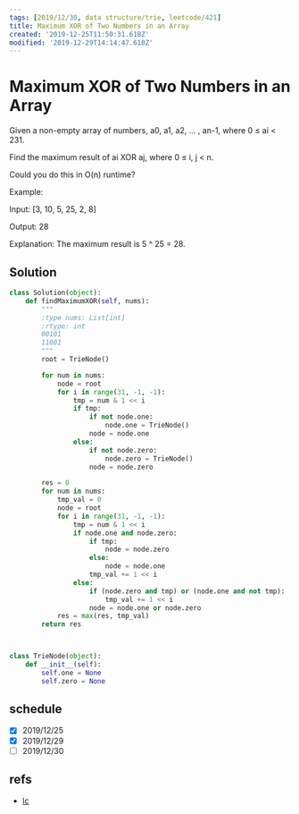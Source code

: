 ```yaml
---
tags: [2019/12/30, data structure/trie, leetcode/421]
title: Maximum XOR of Two Numbers in an Array
created: '2019-12-25T11:50:31.618Z'
modified: '2019-12-29T14:14:47.610Z'
---
```


# Maximum XOR of Two Numbers in an Array

Given a non-empty array of numbers, a0, a1, a2, … , an-1, where 0 ≤ ai < 231.

Find the maximum result of ai XOR aj, where 0 ≤ i, j < n.

Could you do this in O(n) runtime?

Example:

Input: [3, 10, 5, 25, 2, 8]

Output: 28

Explanation: The maximum result is 5 ^ 25 = 28.

## Solution

```python
class Solution(object):
    def findMaximumXOR(self, nums):
        """
        :type nums: List[int]
        :rtype: int
        00101
        11001
        """
        root = TrieNode()

        for num in nums:
            node = root
            for i in range(31, -1, -1):
                tmp = num & 1 << i
                if tmp:
                    if not node.one:
                        node.one = TrieNode()
                    node = node.one
                else:
                    if not node.zero:
                        node.zero = TrieNode()
                    node = node.zero

        res = 0
        for num in nums:
            tmp_val = 0
            node = root
            for i in range(31, -1, -1):
                tmp = num & 1 << i
                if node.one and node.zero:
                    if tmp:
                        node = node.zero
                    else:
                        node = node.one
                    tmp_val += 1 << i
                else:
                    if (node.zero and tmp) or (node.one and not tmp):
                        tmp_val += 1 << i
                    node = node.one or node.zero
            res = max(res, tmp_val)
        return res



class TrieNode(object):
    def __init__(self):
        self.one = None
        self.zero = None

```

## schedule

* [x] 2019/12/25
* [x] 2019/12/29
* [ ] 2019/12/30

## refs

* [lc](https://leetcode.com/problems/maximum-xor-of-two-numbers-in-an-array/)
